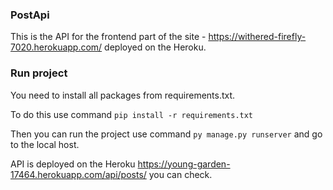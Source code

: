 ### PostApi

This is the API for the frontend part of the site - https://withered-firefly-7020.herokuapp.com/ deployed on the Heroku.

### Run project

You need to install all packages from requirements.txt. 

To do this use command 
```pip install -r requirements.txt```

Then you can run the project use command
```py manage.py runserver```
and go to the local host.

API is deployed on the Heroku https://young-garden-17464.herokuapp.com/api/posts/ you can check.
